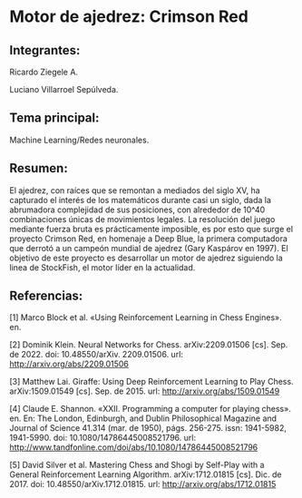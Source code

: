 # Motor de ajedrez: Crimson Red

## Integrantes:

Ricardo Ziegele A.

Luciano Villarroel Sepúlveda.

## Tema principal:

Machine Learning/Redes neuronales.

## Resumen:

El ajedrez, con raíces que se remontan a mediados del siglo XV, ha capturado el interés de los matemáticos durante casi un siglo, dada la abrumadora complejidad de sus posiciones, con alrededor de 10^40 combinaciones únicas de movimientos legales. La resolución del juego mediante fuerza bruta es prácticamente imposible, es por esto que surge el proyecto Crimson Red, en homenaje a Deep Blue, la primera computadora que derrotó a un campeón mundial de ajedrez (Gary Kaspárov en 1997). El objetivo de este proyecto es desarrollar un motor de ajedrez siguiendo la linea de StockFish, el motor líder en la actualidad.

## Referencias:

[1] Marco Block et al. «Using Reinforcement Learning in Chess Engines». en.

[2] Dominik Klein. Neural Networks for Chess. arXiv:2209.01506 [cs]. Sep. de 2022. doi: 10.48550/arXiv. 2209.01506. url: http://arxiv.org/abs/2209.01506

[3] Matthew Lai. Giraffe: Using Deep Reinforcement Learning to Play Chess. arXiv:1509.01549 [cs]. Sep. de 2015. url: http://arxiv.org/abs/1509.01549

[4] Claude E. Shannon. «XXII. Programming a computer for playing chess». en. En: The London, Edinburgh, and Dublin Philosophical Magazine and Journal of Science 41.314 (mar. de 1950), págs. 256-275. issn: 1941-5982, 1941-5990. doi: 10.1080/14786445008521796. url: http://www.tandfonline.com/doi/abs/10.1080/14786445008521796

[5] David Silver et al. Mastering Chess and Shogi by Self-Play with a General Reinforcement Learning Algorithm. arXiv:1712.01815 [cs]. Dic. de 2017. doi: 10.48550/arXiv.1712.01815. url: http://arxiv.org/abs/1712.01815
